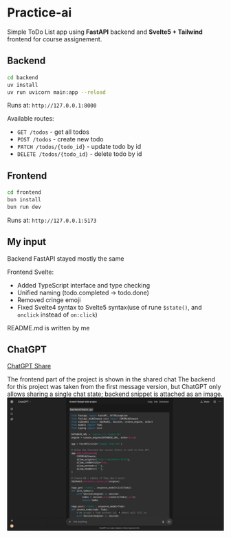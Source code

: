 # Practice-ai

Simple ToDo List app using **FastAPI** backend and **Svelte5 + Tailwind** frontend for course assignement.

## Backend

```sh
cd backend
uv install
uv run uvicorn main:app --reload
```

Runs at: `http://127.0.0.1:8000`

Available routes:
- `GET /todos` - get all todos
- `POST /todos` - create new todo
- `PATCH /todos/{todo_id}` - update todo by id
- `DELETE /todos/{todo_id}` - delete todo by id

## Frontend

```sh
cd frontend
bun install
bun run dev
```

Runs at: `http://127.0.0.1:5173`

## My input

Backend FastAPI stayed mostly the same

Frontend Svelte:
- Added TypeScript interface and type checking
- Unified naming (todo.completed -> todo.done)
- Removed cringe emoji
- Fixed Svelte4 syntax to Svelte5 syntax(use of rune `$state()`, and `onclick` instead of `on:click`)

README.md is written by me

## ChatGPT

[ChatGPT Share](https://chatgpt.com/share/68cc528e-1fd4-8003-9192-40569a1634d8)

The frontend part of the project is shown in the shared chat
The backend for this project was taken from the first message version, but ChatGPT only allows sharing a single chat state; backend snippet is attached as an image.
![Backend snippet](static/photo_2025-09-19_20-12-12.jpg)


